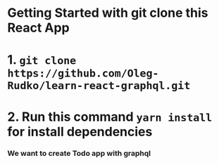 # Getting Started with git clone this React App

# 1. `git clone https://github.com/Oleg-Rudko/learn-react-graphql.git`

# 2. Run this command `yarn install` for install dependencies

### We want to create Todo app with graphql
